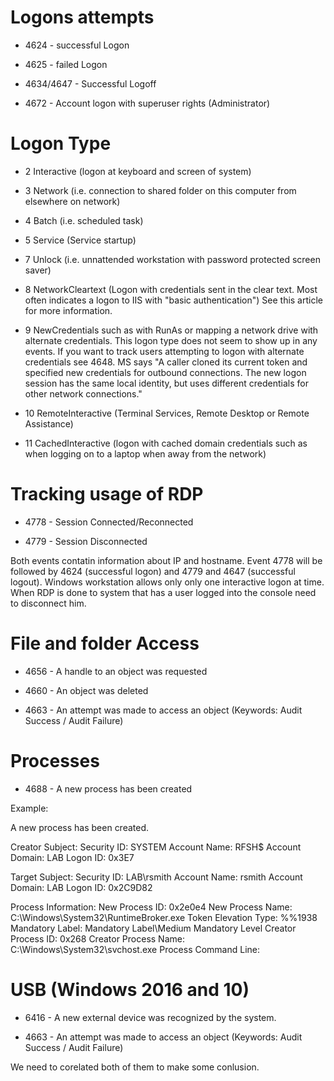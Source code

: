 # Logons attempts

- 4624 - successful Logon

- 4625 - failed Logon

- 4634/4647 - Successful Logoff

- 4672 - Account logon with superuser rights (Administrator)

# Logon Type

- 2	Interactive (logon at keyboard and screen of system)

- 3	Network (i.e. connection to shared folder on this computer from elsewhere on network)

- 4	Batch (i.e. scheduled task)

- 5	Service (Service startup)

- 7	Unlock (i.e. unnattended workstation with password protected screen saver)

- 8	NetworkCleartext (Logon with credentials sent in the clear text. Most often indicates a logon to IIS with "basic authentication") See this article for more information.

- 9	NewCredentials such as with RunAs or mapping a network drive with alternate credentials.  This logon type does not seem to show up in any events.  If you want to track users attempting to logon with alternate credentials see 4648.  MS says "A caller cloned its current token and specified new credentials for outbound connections. The new logon session has the same local identity, but uses different credentials for other network connections."

- 10	RemoteInteractive (Terminal Services, Remote Desktop or Remote Assistance)

- 11	CachedInteractive (logon with cached domain credentials such as when logging on to a laptop when away from the network)

# Tracking usage of RDP

- 4778 - Session Connected/Reconnected

- 4779 - Session Disconnected

Both events contatin information about IP and hostname. Event 4778 will be followed by 4624 (successful logon) and 4779 and 4647 (successful logout). Windows workstation allows only only one interactive logon at time. When RDP is done to system that has a user logged into the console need to disconnect him. 

# File and folder Access

- 4656 - A handle to an object was requested

- 4660 - An object was deleted

- 4663 - An attempt was made to access an object (Keywords: Audit Success / Audit Failure)

# Processes

- 4688 - A new process has been created

Example: 

A new process has been created.

Creator Subject:
 Security ID:  SYSTEM
 Account Name:  RFSH$
 Account Domain:  LAB
 Logon ID:  0x3E7

Target Subject:
 Security ID:  LAB\rsmith
 Account Name:  rsmith
 Account Domain:  LAB
 Logon ID:  0x2C9D82

Process Information:
 New Process ID:  0x2e0e4
 New Process Name: C:\Windows\System32\RuntimeBroker.exe
 Token Elevation Type: %%1938
 Mandatory Label:  Mandatory Label\Medium Mandatory Level
 Creator Process ID: 0x268
 Creator Process Name: C:\Windows\System32\svchost.exe
 Process Command Line: 
 
 # USB (Windows 2016 and 10)
 
 - 6416 - A new external device was recognized by the system.
 
 - 4663 - An attempt was made to access an object (Keywords: Audit Success / Audit Failure)
 
 We need to corelated both of them to make some conlusion.
